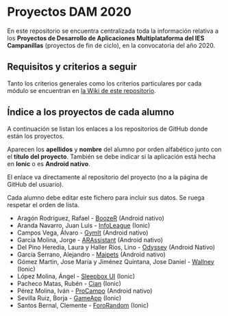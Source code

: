 # Proyectos DAM 2020

En este repositorio se encuentra centralizada toda la información relativa a los **Proyectos de Desarrollo de Aplicaciones Multiplataforma del IES Campanillas** (proyectos de fin de ciclo), en la convocatoria del año 2020.

## Requisitos y criterios a seguir

Tanto los criterios generales como los criterios particulares por cada módulo se encuentran en [la Wiki de este repositorio](https://github.com/IESCampanillas/proyectos-dam-2020/wiki).

## Índice a los proyectos de cada alumno

A continuación se listan los enlaces a los repositorios de GitHub donde están los proyectos.

Aparecen los **apellidos** y **nombre** del alumno por orden alfabético junto con el **título del proyecto**. También se debe indicar si la aplicación está hecha en **Ionic** o es **Android nativo**.

El enlace va directamente al repositorio del proyecto (no a la página de GitHub del usuario).

Cada alumno debe editar este fichero para incluir sus datos. Se ruega respetar el orden de lista.

* Aragón Rodríguez, Rafael - [BoozeR](https://github.com/rafaelaragon/boozeR) (Android nativo)
* Aranda Navarro, Juan Luis - [InfoLeague](https://github.com/JuanLuisAranda/InfoLeague) (Ionic)
* Campos Vega, Álvaro - [GymIt](https://github.com/AlvaroCamposVega/gymit) (Android nativo)
* García Molina, Jorge - [ARAssistant](https://github.com/jorgegarcia1996/ARAssistant) (Android nativo)
* Del Pino Heredia, Laura y Haller Ríos, Lino - [Odyssey](https://github.com/LinoHallerRios/Odyssey) (Android Nativo)
* García Serrano, Alejandro - [Maipets](https://github.com/Alegarse/MaipetsF) (Android nativo)
* Gómez Martin, Jose María y Jiménez Quintana, Jose Daniel - [Wallney](https://github.com/josemariagomez/wallney) (Ionic)
* López Molina, Ángel - [Sleepbox UI](https://github.com/almAngel/sleepbox-ui) (Ionic)
* Pacheco Matas, Rubén - [Cian](https://github.com/rubenpachecomatas/Cian) (Ionic)
* Pérez Molina, Iván - [ProCampo](https://github.com/ivanperezmolina/procampo) (Android nativo)
* Sevilla Ruiz, Borja - [GameApp](https://github.com/bsevrui/Proyecto-Ionic-5) (Ionic)
* Santos Bernal, Clemente - [ForoRandom](https://github.com/damcsb/ForoRandom) (Ionic)


